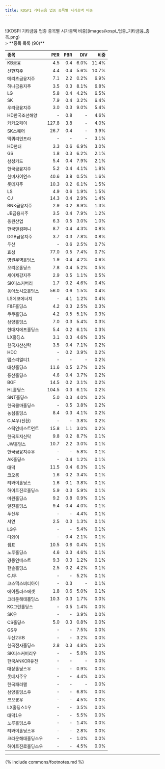 ```yaml
---
title: KOSPI 기타금융 업종 종목별 시가총액 비중
---
```

<br>
![KOSPI 기타금융 업종 종목별 시가총액 비중](images/kospi_업종_기타금융_종목.png)
<br>
> **종목 목록 (90)**<a id="list"></a>

| **종목** | **PER** | **PBR** | **DIV** | **비중** |
| :------- | ------: | ------: | ------: | -------: |
| KB금융 | 4.5 | 0.4 | 6.0% | 11.4% |
| 신한지주 | 4.4 | 0.4 | 5.6% | 10.7% |
| 메리츠금융지주 | 7.1 | 2.2 | 0.2% | 6.9% |
| 하나금융지주 | 3.5 | 0.3 | 8.1% | 6.8% |
| LG | 5.8 | 0.4 | 4.2% | 6.5% |
| SK | 7.9 | 0.4 | 3.2% | 6.4% |
| 우리금융지주 | 3.0 | 0.3 | 9.0% | 5.4% |
| HD한국조선해양 | - | 0.8 | - | 4.6% |
| 카카오페이 | 127.8 | 3.8 | - | 4.0% |
| SK스퀘어 | 26.7 | 0.4 | - | 3.9% |
| 맥쿼리인프라 | - | - | - | 3.1% |
| HD현대 | 3.3 | 0.6 | 6.9% | 3.0% |
| GS | 1.8 | 0.3 | 6.2% | 2.1% |
| 삼성카드 | 5.4 | 0.4 | 7.9% | 2.1% |
| 한국금융지주 | 5.2 | 0.4 | 4.1% | 1.8% |
| 한미사이언스 | 40.6 | 3.8 | 0.5% | 1.6% |
| 롯데지주 | 10.3 | 0.2 | 6.1% | 1.5% |
| LS | 4.9 | 0.6 | 1.9% | 1.5% |
| CJ | 14.3 | 0.4 | 2.9% | 1.4% |
| BNK금융지주 | 2.9 | 0.2 | 8.9% | 1.3% |
| JB금융지주 | 3.5 | 0.4 | 7.9% | 1.2% |
| 동원산업 | 6.3 | 0.5 | 3.0% | 1.0% |
| 한국앤컴퍼니 | 8.7 | 0.4 | 4.3% | 0.8% |
| DGB금융지주 | 3.7 | 0.3 | 7.8% | 0.8% |
| 두산 | - | 0.6 | 2.5% | 0.7% |
| 효성 | 77.0 | 0.5 | 7.4% | 0.7% |
| 영원무역홀딩스 | 1.9 | 0.4 | 4.2% | 0.6% |
| 오리온홀딩스 | 7.8 | 0.4 | 5.2% | 0.5% |
| 세아제강지주 | 2.9 | 0.5 | 1.1% | 0.5% |
| SK디스커버리 | 1.7 | 0.2 | 4.6% | 0.4% |
| 동아쏘시오홀딩스 | 56.0 | 0.6 | 1.5% | 0.4% |
| LS에코에너지 | - | 4.1 | 1.2% | 0.4% |
| F&F홀딩스 | 4.2 | 0.3 | 2.5% | 0.3% |
| 쿠쿠홀딩스 | 4.2 | 0.5 | 5.1% | 0.3% |
| 삼양홀딩스 | 7.0 | 0.3 | 5.4% | 0.3% |
| 현대지에프홀딩스 | 5.4 | 0.2 | 6.1% | 0.3% |
| LX홀딩스 | 3.1 | 0.3 | 4.6% | 0.3% |
| 한국자산신탁 | 3.5 | 0.4 | 7.1% | 0.2% |
| HDC | - | 0.2 | 3.9% | 0.2% |
| 맵스리얼티1 | - | - | - | 0.2% |
| 대상홀딩스 | 11.6 | 0.5 | 2.7% | 0.2% |
| 풍산홀딩스 | 4.6 | 0.4 | 3.7% | 0.2% |
| BGF | 14.5 | 0.2 | 3.1% | 0.2% |
| HL홀딩스 | 104.5 | 0.3 | 6.1% | 0.2% |
| SNT홀딩스 | 5.0 | 0.3 | 4.0% | 0.2% |
| 한국콜마홀딩스 | - | 0.5 | 3.8% | 0.2% |
| 농심홀딩스 | 8.4 | 0.3 | 4.1% | 0.2% |
| CJ4우(전환) | - | - | 3.8% | 0.2% |
| 스틱인베스트먼트 | 15.8 | 1.1 | 3.0% | 0.2% |
| 한국토지신탁 | 9.8 | 0.2 | 8.7% | 0.1% |
| JW홀딩스 | 10.7 | 2.2 | 3.0% | 0.1% |
| 한국금융지주우 | - | - | 5.8% | 0.1% |
| AK홀딩스 | - | 0.4 | 1.2% | 0.1% |
| 대덕 | 11.5 | 0.4 | 6.3% | 0.1% |
| 코오롱 | 1.6 | 0.2 | 3.4% | 0.1% |
| 티와이홀딩스 | 1.6 | 0.1 | 3.8% | 0.1% |
| 하이트진로홀딩스 | 5.9 | 0.3 | 5.9% | 0.1% |
| 미원홀딩스 | 9.2 | 0.8 | 0.9% | 0.1% |
| 일진홀딩스 | 9.4 | 0.4 | 4.0% | 0.1% |
| 두산우 | - | - | 4.4% | 0.1% |
| 서연 | 2.5 | 0.3 | 1.3% | 0.1% |
| LG우 | - | - | 5.4% | 0.1% |
| 디와이 | - | 0.4 | 2.1% | 0.1% |
| 샘표 | 10.5 | 0.6 | 0.4% | 0.1% |
| 노루홀딩스 | 4.6 | 0.3 | 4.6% | 0.1% |
| 경동인베스트 | 9.3 | 0.3 | 1.2% | 0.1% |
| 한솔홀딩스 | 2.5 | 0.2 | 4.2% | 0.1% |
| CJ우 | - | - | 5.2% | 0.1% |
| 코스맥스비티아이 | - | 0.3 | - | 0.1% |
| 에이플러스에셋 | 1.8 | 0.6 | 5.0% | 0.1% |
| 크라운해태홀딩스 | 10.3 | 0.3 | 1.7% | 0.0% |
| KC그린홀딩스 | - | 0.5 | 1.4% | 0.0% |
| SK우 | - | - | 3.9% | 0.0% |
| CS홀딩스 | 5.0 | 0.3 | 0.8% | 0.0% |
| GS우 | - | - | 7.5% | 0.0% |
| 두산2우B | - | - | 3.2% | 0.0% |
| 한국전자홀딩스 | 2.8 | 0.3 | 4.8% | 0.0% |
| SK디스커버리우 | - | - | 5.8% | 0.0% |
| 한국ANKOR유전 | - | - | - | 0.0% |
| 대상홀딩스우 | - | - | 0.9% | 0.0% |
| 롯데지주우 | - | - | 4.4% | 0.0% |
| 한국패러랠 | - | - | - | 0.0% |
| 삼양홀딩스우 | - | - | 6.8% | 0.0% |
| 코오롱우 | - | - | 4.5% | 0.0% |
| LX홀딩스1우 | - | - | 3.5% | 0.0% |
| 대덕1우 | - | - | 5.5% | 0.0% |
| 노루홀딩스우 | - | - | 1.4% | 0.0% |
| 티와이홀딩스우 | - | - | 2.8% | 0.0% |
| 크라운해태홀딩스우 | - | - | 1.0% | 0.0% |
| 하이트진로홀딩스우 | - | - | 4.5% | 0.0% |

---
{% include commons/footnotes.md %}